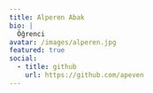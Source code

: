 ```yaml
---
title: Alperen Abak
bio: |
  Öğrenci
avatar: /images/alperen.jpg
featured: true
social:
  - title: github
    url: https://github.com/apeven
---
```


